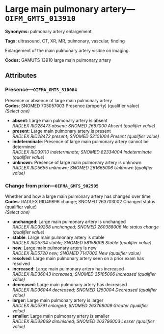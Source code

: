 # Large main pulmonary artery—`OIFM_GMTS_013910`

**Synonyms:** pulmonary artery enlargement

**Tags:** ultrasound, CT, XR, MR, pulmonary, vascular, finding

Enlargement of the main pulmonary artery visible on imaging.

**Codes:** GAMUTS 13910 large main pulmonary artery

## Attributes

### Presence—`OIFMA_GMTS_510084`

Presence or absence of large main pulmonary artery  
**Codes**: SNOMED 705057003 Presence (property) (qualifier value)  
*(Select one)*

- **absent**: Large main pulmonary artery is absent  
_RADLEX RID28473 absent; SNOMED 2667000 Absent (qualifier value)_
- **present**: Large main pulmonary artery is present  
_RADLEX RID28472 present; SNOMED 52101004 Present (qualifier value)_
- **indeterminate**: Presence of large main pulmonary artery cannot be determined  
_RADLEX RID39110 indeterminate; SNOMED 82334004 Indeterminate (qualifier value)_
- **unknown**: Presence of large main pulmonary artery is unknown  
_RADLEX RID5655 unknown; SNOMED 261665006 Unknown (qualifier value)_

### Change from prior—`OIFMA_GMTS_902595`

Whether and how a large main pulmonary artery has changed over time  
**Codes**: RADLEX RID49896 change; SNOMED 263703002 Changed status (qualifier value)  
*(Select one)*

- **unchanged**: Large main pulmonary artery is unchanged  
_RADLEX RID39268 unchanged; SNOMED 260388006 No status change (qualifier value)_
- **stable**: Large main pulmonary artery is stable  
_RADLEX RID5734 stable; SNOMED 58158008 Stable (qualifier value)_
- **new**: Large main pulmonary artery is new  
_RADLEX RID5720 new; SNOMED 7147002 New (qualifier value)_
- **resolved**: Large main pulmonary artery seen on a prior exam has resolved  
- **increased**: Large main pulmonary artery has increased  
_RADLEX RID36043 increased; SNOMED 35105006 Increased (qualifier value)_
- **decreased**: Large main pulmonary artery has decreased  
_RADLEX RID36044 decreased; SNOMED 1250004 Decreased (qualifier value)_
- **larger**: Large main pulmonary artery is larger  
_RADLEX RID5791 enlarged; SNOMED 263768009 Greater (qualifier value)_
- **smaller**: Large main pulmonary artery is smaller  
_RADLEX RID38669 diminished; SNOMED 263796003 Lesser (qualifier value)_